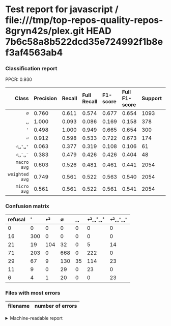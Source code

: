 # Test report for javascript / file:///tmp/top-repos-quality-repos-8gryn42s/plex.git HEAD 7b6c58a8b522dcd35e724992f1b8ef3af4563ab4

### Classification report

PPCR: 0.930

| Class | Precision | Recall | Full Recall | F1-score | Full F1-score | Support | Full Support | PPCR |
|------:|:----------|:-------|:------------|:---------|:---------|:--------|:-------------|:-----|
| `∅` | 0.760| 0.611| 0.574| 0.677| 0.654| 1093| 1164| 0.939 |
| `␣` | 1.000| 0.093| 0.086| 0.169| 0.158| 378| 407| 0.929 |
| `'` | 0.498| 1.000| 0.949| 0.665| 0.654| 300| 316| 0.949 |
| `⏎` | 0.912| 0.598| 0.533| 0.722| 0.673| 174| 195| 0.892 |
| `⏎␣⁺␣⁺` | 0.063| 0.377| 0.319| 0.108| 0.106| 61| 72| 0.847 |
| `⏎␣⁻␣⁻` | 0.383| 0.479| 0.426| 0.426| 0.404| 48| 54| 0.889 |
| `macro avg` | 0.603| 0.526| 0.481| 0.461| 0.441| 2054| 2208| 0.930 |
| `weighted avg` | 0.749| 0.561| 0.522| 0.563| 0.540| 2054| 2208| 0.930 |
| `micro avg` | 0.561| 0.561| 0.522| 0.561| 0.541| 2054| 2208| 0.930 |

### Confusion matrix

|refusal|  '| ⏎| ∅| ␣| ⏎␣⁺␣⁺| ⏎␣⁻␣⁻| 
|:---|:---|:---|:---|:---|:---|:---|
|0 |0 |0 |0 |0 |0 |0 |
|16 |300 |0 |0 |0 |0 |0 |
|21 |19 |104 |32 |0 |5 |14 |
|71 |203 |0 |668 |0 |222 |0 |
|29 |67 |9 |130 |35 |114 |23 |
|11 |9 |0 |29 |0 |23 |0 |
|6 |4 |1 |20 |0 |0 |23 |

### Files with most errors

| filename | number of errors|
|:----:|:-----|

<details>
    <summary>Machine-readable report</summary>
```json
{
  "cl_report": {"\u0027": {"f1-score": 0.6651884700665188, "precision": 0.4983388704318937, "recall": 1.0, "support": 300}, "macro avg": {"f1-score": 0.4614247041290498, "precision": 0.6028490354082192, "recall": 0.526278588104692, "support": 2054}, "micro avg": {"f1-score": 0.5613437195715677, "precision": 0.5613437195715677, "recall": 0.5613437195715677, "support": 2054}, "weighted avg": {"f1-score": 0.5632077282830409, "precision": 0.749329678919282, "recall": 0.5613437195715677, "support": 2054}, "\u2205": {"f1-score": 0.6774847870182555, "precision": 0.7599544937428896, "recall": 0.6111619396157365, "support": 1093}, "\u23ce": {"f1-score": 0.7222222222222223, "precision": 0.9122807017543859, "recall": 0.5977011494252874, "support": 174}, "\u23ce\u2423\u207a\u2423\u207a": {"f1-score": 0.10823529411764705, "precision": 0.06318681318681318, "recall": 0.3770491803278688, "support": 61}, "\u23ce\u2423\u207b\u2423\u207b": {"f1-score": 0.42592592592592593, "precision": 0.38333333333333336, "recall": 0.4791666666666667, "support": 48}, "\u2423": {"f1-score": 0.1694915254237288, "precision": 1.0, "recall": 0.09259259259259259, "support": 378}},
  "cl_report_full": {"\u0027": {"f1-score": 0.6535947712418301, "precision": 0.4983388704318937, "recall": 0.9493670886075949, "support": 316}, "macro avg": {"f1-score": 0.4413431022539804, "precision": 0.6028490354082192, "recall": 0.48132483996973546, "support": 2208}, "micro avg": {"f1-score": 0.5410605349601126, "precision": 0.5613437195715677, "recall": 0.5221920289855072, "support": 2208}, "weighted avg": {"f1-score": 0.5402297969311874, "precision": 0.748281839295633, "recall": 0.5221920289855072, "support": 2208}, "\u2205": {"f1-score": 0.653940283896231, "precision": 0.7599544937428896, "recall": 0.5738831615120275, "support": 1164}, "\u23ce": {"f1-score": 0.6731391585760517, "precision": 0.9122807017543859, "recall": 0.5333333333333333, "support": 195}, "\u23ce\u2423\u207a\u2423\u207a": {"f1-score": 0.1055045871559633, "precision": 0.06318681318681318, "recall": 0.3194444444444444, "support": 72}, "\u23ce\u2423\u207b\u2423\u207b": {"f1-score": 0.40350877192982454, "precision": 0.38333333333333336, "recall": 0.42592592592592593, "support": 54}, "\u2423": {"f1-score": 0.15837104072398192, "precision": 1.0, "recall": 0.085995085995086, "support": 407}},
  "ppcr": 0.9302536231884058
}
```
</details>
